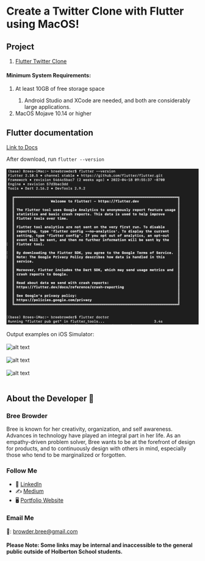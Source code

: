 # Create a Twitter Clone with Flutter using MacOS!

## Project

1. [Flutter Twitter Clone](https://intranet.hbtn.io/projects/2849)


#### Minimum System Requirements:
<ol>
  <li>At least 10GB of free storage space</li>
      <ol>
         <li>Android Studio and XCode are needed, and both are considerably large applications.</li>
      </ol>
  <li>MacOS Mojave 10.14 or higher</li>
</ol>


## Flutter documentation
[Link to Docs](https://docs.flutter.dev/get-started/install/macos)

After download, run ``` flutter --version ``` <br />
<br />
![alt text](https://github.com/breebrowder/holberton-flutter_intro/blob/main/flutter-v.png)

Output examples on iOS Simulator: <br />
<br />
![alt text](https://github.com/breebrowder/holberton-twitter_clone/blob/main/flutter_01.png)<br />
<br />
![alt text](https://github.com/breebrowder/holberton-twitter_clone/blob/main/flutter_02.png)<br />
<br />
![alt text](https://github.com/breebrowder/holberton-twitter_clone/blob/main/flutter_03.png)<br />
<br />


## About the Developer  💬

### Bree Browder

Bree is known for her creativity, organization, and self awareness. Advances in technology have played an integral part in her life. As an empathy-driven problem solver, Bree wants to be at the forefront of design for products, and to continuously design with others in mind, especially those who tend to be marginalized or forgotten.

### Follow Me

- 📁 [LinkedIn](https://www.linkedin.com/in/breebrowder/)
- ✍️ [Medium](https://medium.com/@breebrowder)
- 🖥️ [Portfolio Website](https://breebrowder.github.io)

### Email Me
📩: browder.bree@gmail.com


#### Please Note: Some links may be internal and inaccessible to the general public outside of Holberton School students.

